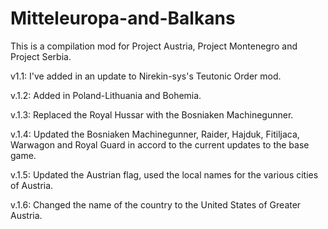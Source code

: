# Mitteleuropa-and-Balkans
This is a compilation mod for Project Austria, Project Montenegro and Project Serbia.

v1.1: I've added in an update to Nirekin-sys's Teutonic Order mod.

v.1.2: Added in Poland-Lithuania and Bohemia.

v.1.3: Replaced the Royal Hussar with the Bosniaken Machinegunner.

v.1.4: Updated the Bosniaken Machinegunner, Raider, Hajduk, Fitiljaca, Warwagon and Royal Guard in accord to the current updates to the base game.

v.1.5: Updated the Austrian flag, used the local names for the various cities of Austria.

v.1.6: Changed the name of the country to the United States of Greater Austria.
